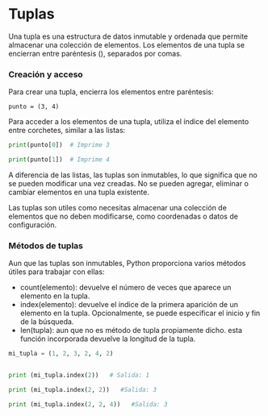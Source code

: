 # Tuplas

Una tupla es una estructura de datos inmutable y ordenada que permite almacenar una colección de elementos. Los elementos de una tupla se encierran entre paréntesis (), separados por comas.

### Creación y acceso

Para crear una tupla, encierra los elementos entre paréntesis:

`punto = (3, 4)`

Para acceder a los elementos de una tupla, utiliza el índice del elemento entre corchetes, similar a las listas:

```python
print(punto[0])  # Imprime 3

print(punto[1])  # Imprime 4
```

A diferencia de las listas, las tuplas son inmutables, lo que significa que no se pueden modificar una vez creadas. No se pueden agregar, eliminar o cambiar elementos en una tupla existente.

Las tuplas son utiles como necesitas almacenar una colección de elementos que no deben modificarse, como coordenadas o datos de configuración.

### Métodos de tuplas

Aun que las tuplas son inmutables, Python proporciona varios métodos útiles para trabajar con ellas:

- count(elemento): devuelve el número de veces que aparece un elemento en la tupla.
- index(elemento): devuelve el índice de la primera aparición de un elemento en la tupla. Opcionalmente, se puede especificar el inicio y fin de la búsqueda.
- len(tupla): aun que no es método de tupla propiamente dicho. esta función incorporada devuelve la longitud de la tupla.

```python
mi_tupla = (1, 2, 3, 2, 4, 2)


print (mi_tupla.index(2))   # Salida: 1

print (mi_tupla.index(2, 2))   #Salida: 3

print (mi_tupla.index(2, 2, 4))   #Salida: 3
```